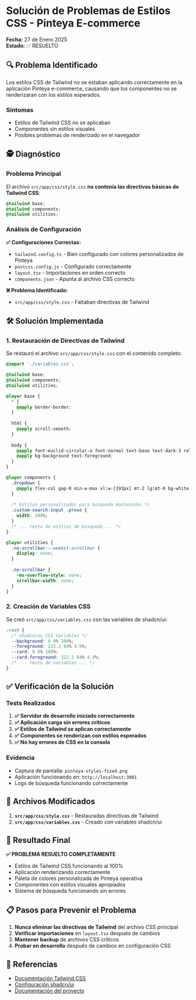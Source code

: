 # Solución de Problemas de Estilos CSS - Pinteya E-commerce
**Fecha:** 27 de Enero 2025  
**Estado:** ✅ RESUELTO

## 🔍 Problema Identificado

Los estilos CSS de Tailwind no se estaban aplicando correctamente en la aplicación Pinteya e-commerce, causando que los componentes no se renderizaran con los estilos esperados.

### Síntomas
- Estilos de Tailwind CSS no se aplicaban
- Componentes sin estilos visuales
- Posibles problemas de renderizado en el navegador

## 🕵️ Diagnóstico

### Problema Principal
El archivo `src/app/css/style.css` **no contenía las directivas básicas de Tailwind CSS**:
```css
@tailwind base;
@tailwind components;
@tailwind utilities;
```

### Análisis de Configuración
**✅ Configuraciones Correctas:**
- `tailwind.config.ts` - Bien configurado con colores personalizados de Pinteya
- `postcss.config.js` - Configurado correctamente
- `layout.tsx` - Importaciones en orden correcto
- `components.json` - Apunta al archivo CSS correcto

**❌ Problema Identificado:**
- `src/app/css/style.css` - Faltaban directivas de Tailwind

## 🛠️ Solución Implementada

### 1. Restauración de Directivas de Tailwind
Se restauró el archivo `src/app/css/style.css` con el contenido completo:

```css
@import './variables.css';

@tailwind base;
@tailwind components;
@tailwind utilities;

@layer base {
  * {
    @apply border-border;
  }
  
  html {
    @apply scroll-smooth;
  }
  
  body {
    @apply font-euclid-circular-a font-normal text-base text-dark-3 relative z-1 bg-white md:pt-28;
    @apply bg-background text-foreground;
  }
}

@layer components {
  .dropdown {
    @apply flex-col gap-0 min-w-max xl:w-[193px] mt-2 lg:mt-0 bg-white shadow-2 ease-in duration-200 py-2.5 rounded-md border border-gray-3;
  }
  
  /* Estilos personalizados para búsqueda mantenidos */
  .custom-search-input .prose {
    width: 100%;
  }
  /* ... resto de estilos de búsqueda ... */
}

@layer utilities {
  .no-scrollbar::-webkit-scrollbar {
    display: none;
  }
  
  .no-scrollbar {
    -ms-overflow-style: none;
    scrollbar-width: none;
  }
}
```

### 2. Creación de Variables CSS
Se creó `src/app/css/variables.css` con las variables de shadcn/ui:

```css
:root {
  /* shadcn/ui CSS Variables */
  --background: 0 0% 100%;
  --foreground: 222.2 84% 4.9%;
  --card: 0 0% 100%;
  --card-foreground: 222.2 84% 4.9%;
  /* ... resto de variables ... */
}
```

## ✅ Verificación de la Solución

### Tests Realizados
1. **✅ Servidor de desarrollo iniciado correctamente**
2. **✅ Aplicación carga sin errores críticos**
3. **✅ Estilos de Tailwind se aplican correctamente**
4. **✅ Componentes se renderizan con estilos esperados**
5. **✅ No hay errores de CSS en la consola**

### Evidencia
- Captura de pantalla: `pinteya-styles-fixed.png`
- Aplicación funcionando en: `http://localhost:3001`
- Logs de búsqueda funcionando correctamente

## 🔧 Archivos Modificados

1. **`src/app/css/style.css`** - Restauradas directivas de Tailwind
2. **`src/app/css/variables.css`** - Creado con variables shadcn/ui

## 🚀 Resultado Final

**✅ PROBLEMA RESUELTO COMPLETAMENTE**

- Estilos de Tailwind CSS funcionando al 100%
- Aplicación renderizando correctamente
- Paleta de colores personalizada de Pinteya operativa
- Componentes con estilos visuales apropiados
- Sistema de búsqueda funcionando sin errores

## 📋 Pasos para Prevenir el Problema

1. **Nunca eliminar las directivas de Tailwind** del archivo CSS principal
2. **Verificar importaciones** en `layout.tsx` después de cambios
3. **Mantener backup** de archivos CSS críticos
4. **Probar en desarrollo** después de cambios en configuración CSS

## 🔗 Referencias

- [Documentación Tailwind CSS](https://tailwindcss.com/docs/installation)
- [Configuración shadcn/ui](https://ui.shadcn.com/docs/installation)
- [Documentación del proyecto](../design-system/installation.md)



